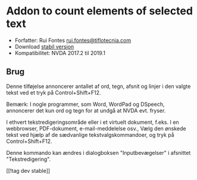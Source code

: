 # Addon to count elements of selected text #

* Forfatter: Rui Fontes <rui.fontes@tiflotecnia.com>
* Download [stabil version][1]
* Kompatibilitet: NVDA 2017.2 til 2019.1

## Brug ##
Denne tilføjelse annoncerer antallet af ord, tegn, afsnit og linjer i den
valgte tekst ved et tryk på Control+Shift+F12.

Bemærk: I nogle programmer, som Word, WordPad og DSpeech, annoncerer det kun
ord og tegn for at undgå at NVDA evt. fryser.

I ethvert tekstredigeringsområde eller i et virtuelt dokument, f.eks. I en
webbrowser, PDF-dokument, e-mail-meddelelse osv., Vælg den ønskede tekst ved
hjælp af de sædvanlige tekstvalgskommandoer, og tryk på Control+Shift+F12.

Denne kommando kan ændres i dialogboksen "Inputbevægelser" i afsnittet
"Tekstredigering".

[[!tag dev stable]]

[1]: https://addons.nvda-project.org/files/get.php?file=wc
